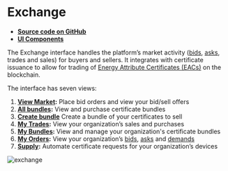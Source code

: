 # Exchange
- [**Source code on GitHub**](https://github.com/energywebfoundation/origin/tree/master/packages/trade) 
- [**UI Components**](https://github.com/energywebfoundation/origin/tree/master/packages/ui/libs/exchange) 

The Exchange interface handles the platform’s market activity ([bids](../user-guide-glossary.md#bid), [asks](../user-guide-glossary.mda#ask), trades and sales) for buyers and sellers. It integrates with certificate issuance to allow for trading of [Energy Attribute Certificates (EACs)](../user-guide-glossary.md#energy-attribute-certificate) on the blockchain. 

The interface has seven views:

1. **[View Market](./view-market.md):** Place bid orders and view your bid/sell offers
2. **[All bundles](./all-bundles.md):** View and purchase certificate bundles
3. **[Create bundle](./create-bundle.md)** Create a bundle of your certificates to sell
4. **[My Trades](./my-trades.md):** View your organization’s sales and purchases
5. **[My Bundles](./my-bundles.md):** View and manage your organization's certificate bundles
6. **[My Orders](./my-orders.md):** View your organization’s [bids](../user-guide-glossary.md#bid), [asks](../user-guide-glossary.md#ask) and [demands](../user-guide-glossary.md#demand)
7. **[Supply](./supply.md):** Automate certificate requests for your organization’s devices

![exchange](../images/panels/exchange.png)
